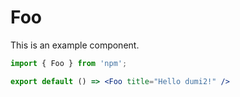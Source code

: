 # Foo

This is an example component.

```jsx
import { Foo } from 'npm';

export default () => <Foo title="Hello dumi2!" />
```
